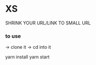 # XS

SHRINK YOUR URL/LINK TO SMALL URL

### to use

-> clone it
-> cd into it

yarn install
yarn start
